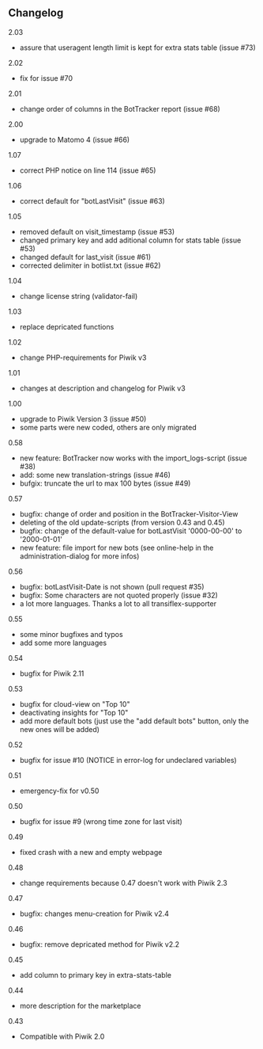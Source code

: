 ## Changelog
2.03
 - assure that useragent length limit is kept for extra stats table (issue #73)

2.02
 - fix for issue #70

2.01
- change order of columns in the BotTracker report (issue #68)

2.00
- upgrade to Matomo 4 (issue #66)

1.07
-  correct PHP notice on line 114 (issue #65)

1.06
-  correct default for "botLastVisit" (issue #63)

1.05

- removed default on visit_timestamp (issue #53)
- changed primary key and add aditional column for stats table (issue #53)
- changed default for last_visit (issue #61)
- corrected delimiter in botlist.txt (issue #62) 

1.04

- change license string (validator-fail)

1.03

- replace depricated functions

1.02

- change PHP-requirements for Piwik v3

1.01

- changes at description and changelog for Piwik v3

1.00

- upgrade to Piwik Version 3 (issue #50)
- some parts were new coded, others are only migrated

0.58

- new feature: BotTracker now works with the import_logs-script (issue #38)
- add: some new translation-strings (issue #46)
- bufgix: truncate the url to max 100 bytes (issue #49)

0.57

- bugfix: change of order and position in the BotTracker-Visitor-View
- deleting of the old update-scripts (from version 0.43 and 0.45)
- bugfix: change of the default-value for botLastVisit '0000-00-00' to '2000-01-01'
- new feature: file import for new bots (see online-help in the administration-dialog for more infos)

0.56

- bugfix: botLastVisit-Date is not shown (pull request #35)
- bugfix: Some characters are not quoted properly (issue #32)
- a lot more languages. Thanks a lot to all transiflex-supporter

0.55

- some minor bugfixes and typos
- add some more languages

0.54

- bugfix for Piwik 2.11

0.53

- bugfix for cloud-view on "Top 10"
- deactivating insights for "Top 10"
- add more default bots (just use the "add default bots" button, only the new ones will be added)

0.52

- bugfix for issue #10 (NOTICE in error-log for undeclared variables)

0.51

- emergency-fix for v0.50

0.50

- bugfix for issue #9 (wrong time zone for last visit)

0.49

- fixed crash with a new and empty webpage

0.48

- change requirements because 0.47 doesn't work with Piwik 2.3

0.47

- bugfix: changes menu-creation for Piwik v2.4

0.46

- bugfix: remove depricated method for Piwik v2.2

0.45

- add column to primary key in extra-stats-table

0.44

- more description for the marketplace

0.43

- Compatible with Piwik 2.0

